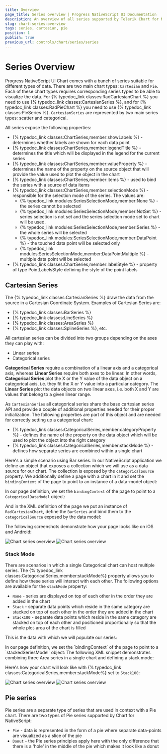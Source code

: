 ```yaml
---
title: Overview
page_title: Series overview | Progress NativeScript UI Documentation
description: An overview of all series supported by Telerik Chart for NativeScript
slug: chart-series-overview
tags: series, cartesian, pie
position: 1
publish: true
previous_url: controls/chart/series/series
---
```

# Series Overview
Progress NativeScript UI Chart comes with a bunch of series suitable for different types of data. There are two main chart types: `Cartesian` and `Pie`. Each of these chart types requires corresponding series types to be able to visualize the data. For {% typedoc_link classes:RadCartesianChart %} you need to use {% typedoc_link classes:CartesianSeries %}, and for {% typedoc_link classes:RadPieChart %} you need to use {% typedoc_link classes:PieSeries %}. `CartesianSeries` are represented by two main series types: scatter and categorical.

All series expose the following properties:

- {% typedoc_link classes:ChartSeries,member:showLabels %} - determines whether labels are shown for each data point
- {% typedoc_link classes:ChartSeries,member:legendTitle %} - determines the title which will be displayed in the legend for the current series
- {% typedoc_link classes:ChartSeries,member:valueProperty %} - determines the name of the property on the source object that will provide the value used to plot the object in the chart
- {% typedoc_link classes:ChartSeries,member:items %} - used to bind the series with a source of data items
- {% typedoc_link classes:ChartSeries,member:selectionMode %} - responsible for the selection mode of the series.
The values are:
    - {% typedoc_link modules:SeriesSelectionMode,member:None %} - the series cannot be selected
    - {% typedoc_link modules:SeriesSelectionMode,member:NotSet %} - series selection is not set and the series selection mode set to chart will be used.
    - {% typedoc_link modules:SeriesSelectionMode,member:Series %} - the whole series will be selected
    - {% typedoc_link modules:SeriesSelectionMode,member:DataPoint %} - the touched data point will be selected only
    - {% typedoc_link modules:SeriesSelectionMode,member:DataPointMultiple %} - multiple data point will be selected
- {% typedoc_link classes:ChartSeries,member:labelStyle %} - property of type PointLabelsStyle defining the style of the point labels

## Cartesian Series
The {% typedoc_link classes:CartesianSeries %} draw the data from the source in a Cartesian Coordinate System. Examples of Cartesian Series are:

- {% typedoc_link classes:BarSeries %}
- {% typedoc_link classes:LineSeries %}
- {% typedoc_link classes:AreaSeries %}
- {% typedoc_link classes:SplineSeries %}, etc.

All cartesian series can be divided into two groups depending on the axes they can play with:
- Linear series
- Categorical series

**Categorical Series** require a combination of a linear axis and a categorical axis, whereas **Linear Series** require both axes to be linear. In other words, **Categorical Series** plot the X or the Y value of the data object on a categorical axis, i.e. they fit the X or Y value into a particular category. The **Linear Series** plot the data objects on two linear axes, i.e. both X and Y are values that belong to a given linear range.

As `CartesianSeries` all categorical series share the base cartesian series API and provide a couple of additional properties needed for their proper initialization. The following properties are part of this object and are needed for correctly setting up a categorical chart:

- {% typedoc_link classes:CategoricalSeries,member:categoryProperty %} - defines the name of the property on the data object which will be used to plot the object into the right category
- {% typedoc_link classes:CategoricalSeries,member:stackMode %} - defines how separate series are combined within a single chart

Here's a simple scenario using Bar series. In our NativeScript application we define an object that exposes a collection which we will use as a data source for our chart. The collection is exposed by the `categoricalSource` property. We additionally define a page with a chart in it and set the `bindingContext` of the page to point to an instance of a data-model object:

<snippet id='categorical-source'/>

In our page definition, we set the `bindingContext` of the page to point to a `CategoricalDataModel` object:

<snippet id='binding-context-bar-series'/>

And in the XML definition of the page we put an instance of `RadCartesianChart`, define the `BarSeries` and bind them to the `categoricalSource` exposed by the data model:

<snippet id='bar-series'/>

The following screenshots demonstrate how your page looks like on iOS and Android:

![Chart series overview](../../../img/ns_ui/bar_series_android.png "Bar series on Android.") ![Chart series overview](../../../img/ns_ui/bar_series_ios.png "Bar series on iOS.")

### Stack Mode
There are scenarios in which a single Categorical chart can host multiple series. The {% typedoc_link classes:CategoricalSeries,member:stackMode%} property allows you to define how these series will interact with each other. The following options are available for the `stackMode` property:

- `None` - series are displayed on top of each other in the order they are added in the chart
- `Stack` - separate data points which reside in the same category are stacked on top of each other in the order they are added in the chart
- `Stack100` - separate data points which reside in the same category are stacked on top of each other and positioned proportionally so that the whole plot-area of the chart is filled

This is the data with which we will populate our series:

<snippet id='stacked-series-model'/>
In our page definition, we set the `bindingContext` of the page to point to a `stackedSeriesModel` object:

<snippet id='stacked-series-binding-context'/>
The following XML snippet demonstrates combining three Area series in a single chart and defining a stack mode:

<snippet id='stacked-series'/>

Here's how your chart will look like with {% typedoc_link classes:CategoricalSeries,member:stackMode%} set to `Stack100`:

![Chart series overview](../../../img/ns_ui/stacked_area_series_android.png "Bar series on Android.") ![Chart series overview](../../../img/ns_ui/stacked_area_series_ios.png "Bar series on iOS.")

## Pie series
Pie series are a separate type of series that are used in context with a Pie chart. There are two types of Pie series supported by Chart for NativeScript:

- `Pie` - data is represented in the form of a pie where separate data-points are visualized as a slice of the pie
- `Donut` - the Pie series principles apply here with the only difference that there is a 'hole' in the middle of the pie which makes it look like a donut
